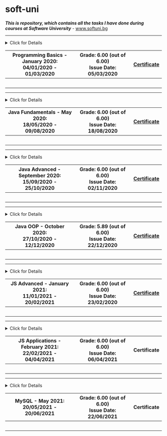 # soft-uni
***This is repository, which contains all the tasks I have done during courses at Software University*** - www.softuni.bg
<!-- Programming Basics Start -->
<hr />
<!-- Summary Begin -->
<details>
<summary> Click for Details
<table border="0" width="100%" cellspacing="1" cellpadding="3" align="center">
<tbody>
<tr><th align="center" width="50%">Programming Basics - January 2020: <br /> 
04/01/2020 - 01/03/2020</th><th width="40%">Grade: 6.00 (out of 6.00)<br /> Issue Date: 05/03/2020</th><th>
<p><a title="Programming Basics" href="https://softuni.bg/certificates/details/76609/e6726889" target="_blank">Certificate</a></p>
</th></tr>
</tbody>
</table>
</summary>
<!-- Summary End -->
<!-- Course Body -->
<tr>
<td width="50%">
<p><a title="Programming Basics Course Overview" href="https://github.com/stefangulev/soft-uni/tree/main/programming-basics" target="_blank">Programming Basics Course Overview</a></p>
</details>
 <hr />
<!-- Programming Basics -->
 <!-- Java Fundamentals Start -->
<hr />
<!-- Summary Begin -->
<details>
<summary> Click for Details
<table border="0" width="100%" cellspacing="1" cellpadding="3" align="center">
<tbody>
<tr><th align="center" width="50%">Java Fundamentals - May 2020: <br /> 
18/05/2020 - 09/08/2020</th><th width="40%">Grade: 6.00 (out of 6.00)<br /> Issue Date: 18/08/2020</th><th>
<p><a title="Java Fundamentals" href="https://softuni.bg/certificates/details/85846/d5715b01" target="_blank">Certificate</a></p>
</th></tr>
</tbody>
</table>
</summary>
<!-- Summary End -->
<!-- Course Body -->
<tr>
<td width="50%">
<p><a title="Java Fundamentals Course Overview" href="https://github.com/stefangulev/soft-uni/tree/main/fundamentals" target="_blank">Java Fundamentals Course Overview</a></p>
</details>
 <hr />
<!-- Java Fundamentals End -->
<!-- Java Advanced Start -->
<hr />
<!-- Summary Begin -->
<details>
<summary> Click for Details
<table border="0" width="100%" cellspacing="1" cellpadding="3" align="center">
<tbody>
<tr><th align="center" width="50%">Java Advanced - September 2020: <br /> 
15/09/2020 - 25/10/2020</th><th width="40%">Grade: 6.00 (out of 6.00)<br /> Issue Date: 02/11/2020</th><th>
<p><a title="Java Advanced" href="https://softuni.bg/certificates/details/89855/1f5a96fb" target="_blank">Certificate</a></p>
</th></tr>
</tbody>
</table>
</summary>
<!-- Summary End -->
<!-- Course Body -->
<tr>
<td width="50%">
<p><a title="Java Advanced Course Overview" href="https://github.com/stefangulev/soft-uni/tree/main/advanced" target="_blank">Java Advanced Course Overview</a></p>
</details>
 <hr />
<!-- Java Advanced End -->
<!-- Java OOP Start -->
<hr />
<!-- Summary Begin -->
<details>
<summary> Click for Details
<table border="0" width="100%" cellspacing="1" cellpadding="3" align="center">
<tbody>
<tr><th align="center" width="50%">Java OOP - October 2020: <br /> 
27/10/2020 - 12/12/2020</th><th width="40%">Grade: 5.89 (out of 6.00)<br /> Issue Date: 22/12/2020</th><th>
<p><a title="Java OOP" href="https://softuni.bg/certificates/details/93564/d7416aa7" target="_blank">Certificate</a></p>
</th></tr>
</tbody>
</table>
</summary>
<!-- Summary End -->
<!-- Course Body -->
<tr>
<td width="50%">
<p><a title="Java OOP Overview" href="https://github.com/stefangulev/soft-uni/tree/main/oop" target="_blank">Java OOP Course Overview</a></p>
</details>
 <hr />
<!-- Java OOP End -->
<!-- JS Advanced Start -->
<hr />
<!-- Summary Begin -->
<details>
<summary> Click for Details
<table border="0" width="100%" cellspacing="1" cellpadding="3" align="center">
<tbody>
<tr><th align="center" width="50%">JS Advanced - January 2021: <br /> 
11/01/2021 - 20/02/2021</th><th width="40%">Grade: 6.00 (out of 6.00)<br /> Issue Date: 23/02/2020</th><th>
<p><a title="Java Advanced" href="https://softuni.bg/certificates/details/98302/d2c76377" target="_blank">Certificate</a></p>
</th></tr>
</tbody>
</table>
</summary>
<!-- Summary End -->
<!-- Course Body -->
<tr>
<td width="50%">
<p><a title="Java Advanced Course Overview" href="https://github.com/stefangulev/soft-uni/tree/main/js/advanced" target="_blank">Java Advanced Course Overview</a></p>
</details> 
<hr />
<!-- Java Advanced End -->
<!-- JS Applications Start -->
<hr />
<!-- Summary Begin -->
<details>
<summary> Click for Details
<table border="0" width="100%" cellspacing="1" cellpadding="3" align="center">
<tbody>
<tr><th align="center" width="50%">JS Applications - February 2021: <br /> 
22/02/2021 - 04/04/2021</th><th width="40%">Grade: 6.00 (out of 6.00)<br /> Issue Date: 06/04/2021</th><th>
<p><a title="Java Applications href="https://softuni.bg/certificates/details/102372/b73f00ae" target="_blank">Certificate</a></p>
</th></tr>
</tbody>
</table>
</summary>
<!-- Summary End -->
<!-- Course Body -->
<tr>
<td width="50%">
<p><a title="Java Applications Course Overview" href="https://github.com/stefangulev/soft-uni/tree/main/js/applications" target="_blank">Java Applications Course Overview</a></p>
</details> 
<hr />
<!-- Java Applications End -->
<!-- MySQL Start -->
<hr />
<!-- Summary Begin -->
<details>
<summary> Click for Details
<table border="0" width="100%" cellspacing="1" cellpadding="3" align="center">
<tbody>
<tr><th align="center" width="50%">MySQL - May 2021: <br /> 
20/05/2021 - 20/06/2021</th><th width="40%">Grade: 6.00 (out of 6.00)<br /> Issue Date: 22/06/2021</th><th>
<p><a title="MySQL href="https://softuni.bg/certificates/details/107810/83b8ea02" target="_blank">Certificate</a></p>
</th></tr>
</tbody>
</table>
</summary>
<!-- Summary End -->
<!-- Course Body -->
<tr>
<td width="50%">
<p><a title="MySQL Course Overview" href="https://github.com/stefangulev/soft-uni/tree/main/mysql" target="_blank">MySQL Course Overview</a></p>
</details> 
<hr />
<!-- MySQL End -->